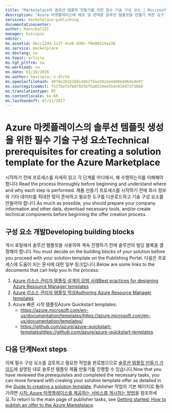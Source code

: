 ```yaml
---
title: "Marketplace의 솔루션 템플릿 만들기를 위한 필수 기술 구성 요소 | Microsoft Docs"
description: "Azure 마켓플레이스에 배포 및 판매할 솔루션 템플릿을 만들기 위한 요구 사항 이해"
services: marketplace-publishing
documentationcenter: 
author: HannibalSII
manager: hascipio
editor: 
ms.assetid: bbcc12dd-1c2f-4ce6-830c-f0e06524aa38
ms.service: marketplace
ms.devlang: na
ms.topic: article
ms.tgt_pltfrm: na
ms.workload: na
ms.date: 01/28/2016
ms.author: hascipio; v-divte
ms.openlocfilehash: 40f0e2b1b1b6144b2f9aa5814a4408b4964ede97
ms.sourcegitcommit: f537befafb079256fba0529ee554c034d73f36b0
ms.translationtype: MT
ms.contentlocale: ko-KR
ms.lasthandoff: 07/11/2017
---
```

# <a name="technical-prerequisites-for-creating-a-solution-template-for-the-azure-marketplace"></a><span data-ttu-id="9723c-103">Azure 마켓플레이스의 솔루션 템플릿 생성을 위한 필수 기술 구성 요소</span><span class="sxs-lookup"><span data-stu-id="9723c-103">Technical prerequisites for creating a solution template for the Azure Marketplace</span></span>
<span data-ttu-id="9723c-104">시작하기 전에 프로세스를 자세히 읽고 각 단계를 어디에서, 왜 수행하는지를 이해해야 합니다.</span><span class="sxs-lookup"><span data-stu-id="9723c-104">Read the process thoroughly before beginning and understand where and why each step is performed.</span></span> <span data-ttu-id="9723c-105">제품 만들기 프로세스를 시작하기 전에 회사 정보와 기타 데이터를 최대한 많이 준비하고 필요한 도구를 다운로드하고 기술 구성 요소를 만들어야 합니다.</span><span class="sxs-lookup"><span data-stu-id="9723c-105">As much as possible, you should prepare your company information and other data, download necessary tools, and/or create technical components before beginning the offer creation process.</span></span>  

## <a name="developing-building-blocks"></a><span data-ttu-id="9723c-106">구성 요소 개발</span><span class="sxs-lookup"><span data-stu-id="9723c-106">Developing building blocks</span></span>
<span data-ttu-id="9723c-107">게시 포털에서 솔루션 템플릿을 사용하여 계속 진행하기 전에 솔루션의 빌딩 블록을 결정해야 합니다.</span><span class="sxs-lookup"><span data-stu-id="9723c-107">You must decide on the building blocks of your solution before you proceed with your solution template on the Publishing Portal.</span></span> <span data-ttu-id="9723c-108">다음은 프로세스에 도움이 되는 문서에 대한 일부 링크입니다.</span><span class="sxs-lookup"><span data-stu-id="9723c-108">Below are some links to the documents that can help you in the process:</span></span>

1. [<span data-ttu-id="9723c-109">Azure 리소스 관리자 템플릿 설계의 모범 사례</span><span class="sxs-lookup"><span data-stu-id="9723c-109">Best practices for designing Azure Resource Manager templates</span></span>](../azure-resource-manager/best-practices-resource-manager-design-templates.md)
2. [<span data-ttu-id="9723c-110">Azure 리소스 관리자 템플릿 작성</span><span class="sxs-lookup"><span data-stu-id="9723c-110">Authoring Azure Resource Manager templates</span></span>](../azure-resource-manager/resource-group-authoring-templates.md)
3. <span data-ttu-id="9723c-111">Azure 빠른 시작 템플릿</span><span class="sxs-lookup"><span data-stu-id="9723c-111">Azure Quickstart templates:</span></span>
   * [<span data-ttu-id="9723c-112">https://azure.microsoft.com/en-us/documentation/templates/</span><span class="sxs-lookup"><span data-stu-id="9723c-112">https://azure.microsoft.com/en-us/documentation/templates/</span></span>](https://azure.microsoft.com/documentation/templates/)
   * [<span data-ttu-id="9723c-113">https://github.com/azure/azure-quickstart-templates</span><span class="sxs-lookup"><span data-stu-id="9723c-113">https://github.com/azure/azure-quickstart-templates</span></span>](https://github.com/azure/azure-quickstart-templates)

## <a name="next-steps"></a><span data-ttu-id="9723c-114">다음 단계</span><span class="sxs-lookup"><span data-stu-id="9723c-114">Next steps</span></span>
<span data-ttu-id="9723c-115">이제 필수 구성 요소를 검토하고 필요한 작업을 완료했으므로 [솔루션 템플릿 만들기 가이드](marketplace-publishing-solution-template-creation.md)에 설명된 대로 솔루션 템플릿 제품 만들기를 진행할 수 있습니다.</span><span class="sxs-lookup"><span data-stu-id="9723c-115">Now that you have reviewed the prerequisites and completed the necessary tasks, you can move forward with creating your solution template offer as detailed in the [Guide to creating a solution template](marketplace-publishing-solution-template-creation.md).</span></span> <span data-ttu-id="9723c-116">Publisher 작업의 기본 페이지로 돌아가려면 [시작: Azure 마켓플레이스를 제공하는 서비스를 게시하는 방법](marketplace-publishing-getting-started.md)을 참조하세요.</span><span class="sxs-lookup"><span data-stu-id="9723c-116">To return to the main page of publisher tasks, see [Getting started: How to publish an offer to the Azure Marketplace](marketplace-publishing-getting-started.md).</span></span>

[link-acct]:marketplace-publishing-accounts-creation-registration.md
